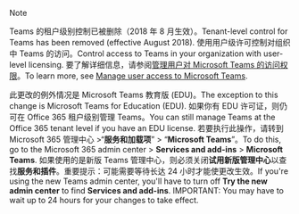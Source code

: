 > [!NOTE]
> <span data-ttu-id="41492-101">Teams 的租户级别控制已被删除（2018 年 8 月生效）。</span><span class="sxs-lookup"><span data-stu-id="41492-101">Tenant-level control for Teams has been removed (effective August 2018).</span></span> <span data-ttu-id="41492-102">使用用户级许可控制对组织中 Teams 的访问。</span><span class="sxs-lookup"><span data-stu-id="41492-102">Control access to Teams in your organization with user-level licensing.</span></span> <span data-ttu-id="41492-103">要了解详细信息，请参阅[管理用户对 Microsoft Teams 的访问权限](../user-access.md)。</span><span class="sxs-lookup"><span data-stu-id="41492-103">To learn more, see [Manage user access to Microsoft Teams](../user-access.md).</span></span>

<span data-ttu-id="41492-104">此更改的例外情况是 Microsoft Teams 教育版 (EDU)。</span><span class="sxs-lookup"><span data-stu-id="41492-104">The exception to this change is Microsoft Teams for Education (EDU).</span></span> <span data-ttu-id="41492-105">如果你有 EDU 许可证，则仍可在 Office 365 租户级别管理 Teams。</span><span class="sxs-lookup"><span data-stu-id="41492-105">You can still manage Teams at the Office 365 tenant level if you have an EDU license.</span></span> <span data-ttu-id="41492-106">若要执行此操作，请转到 Microsoft 365 管理中心 >“**服务和加载项**” > “**Microsoft Teams**”。</span><span class="sxs-lookup"><span data-stu-id="41492-106">To do this, go to the Microsoft 365 admin center > **Services and add-ins** > **Microsoft Teams**.</span></span> <span data-ttu-id="41492-107">如果使用的是新版 Teams 管理中心，则必须关闭**试用新版管理中心**以查找**服务和插件**。重要提示：可能需要等待长达 24 小时才能使更改生效。</span><span class="sxs-lookup"><span data-stu-id="41492-107">If you're using the new Teams admin center, you'll have to turn off **Try the new admin center** to find **Services and add-ins**. IMPORTANT: You may have to wait up to 24 hours for your changes to take effect.</span></span> 

